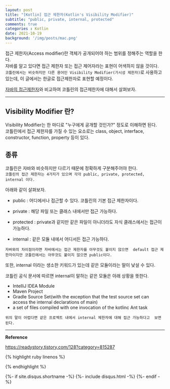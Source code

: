 ```yaml
---
layout: post
title: "[Kotlin] 접근 제한자(Kotlin's Visibility Modifier)"     
subtitle: "public, private, internal, protected"    
comments: true
categories : Kotlin
date: 2021-10-19
background: '/img/posts/mac.png'
---
```


접근 제한자(Access modifier)란 객체가 공개되어야 하는 범위를 정해주는 역할을 한다.    
자바를 알고 있다면 접근 제한자 또는 접근 제어자라는 
표현이 어색하지 않을 것이다.    
`코틀린에서는 비슷하지만 다른 용어인 Visibility Modifier(가시성 제한자)`로 사용하고 있는데, 
    이 글에서는 한글로 접근제한자로 표현할 예정이다.      

[자바의 접근제한자](https://wonyong-jang.github.io/java/2020/03/23/Java-Access-Modifier.html)와 비교하여 
코틀린의 접근제한자에 대해서 살펴보자.   

- - - 

## Visibility Modifier 란?   

Visibility Modifier는 한 마디로 "누구에게 공개할 것인가?" 정도로 이해하면 된다.   
코틀린에서 접근 제한자를 가질 수 있는 요소로는 class, object, interface, constructor, function, property 등이 
있다.   

## 종류   

코틀린은 자바와 비슷하지만 다르기 때문에 정확하게 구분해주어야 한다.   
`코틀린의 접근 제한자는 4가지가 있으며 각각 public, private, protected, internal 이다.`   

아래와 같이 살펴보자.   

- public : 어디에서나 접근할 수 있다. 코틀린의 기본 접근 제한자이다.   

- private : 해당 파일 또는 클래스 내에서만 접근 가능하다.   

- protected : private과 같지만 같은 파일이 아니더라도 자식 클래스에서는 접근이 가능하다.   

- internal : 같은 모듈 내에서 어디서든 접근 가능하다.   

`자바와의 차이점이라면 자바에서는 접근 제한자를 아무것도 붙이지 않으면 
default 접근 제한자이지만 코틀린에서는 아무것도 붙이지 않으면 public이다.`   

또한, internal 이라는 생소한 키워드가 있는데 같은 모듈이라는 말이 
낯설 수 있다.   

코틀린 공식 문서에 따르면 internal이 말하는 같은 모듈은 아래 상황을 뜻한다.   

- IntelliJ IDEA Module  
- Maven Project   
- Gradle Source Set(with the exception that the test source set can access the 
        internal declarations of main)     
- a set of files compiled with one invocation of the kotlinc Ant task   

`위의 말이 어렵다면 같은 프로젝트 내에서 internal 제한자에 대해 접근 가능하다고 
보면 된다.`   



- - - 

**Reference**     

<https://readystory.tistory.com/128?category=815287>   

{% highlight ruby linenos %}

{% endhighlight %}


{%- if site.disqus.shortname -%}
    {%- include disqus.html -%}
{%- endif -%}


